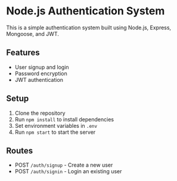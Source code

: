 # Node.js Authentication System

This is a simple authentication system built using Node.js, Express, Mongoose, and JWT.

## Features

- User signup and login
- Password encryption
- JWT authentication

## Setup

1. Clone the repository
2. Run `npm install` to install dependencies
3. Set environment variables in `.env`
4. Run `npm start` to start the server

## Routes

- POST `/auth/signup` - Create a new user
- POST `/auth/signin` - Login an existing user
